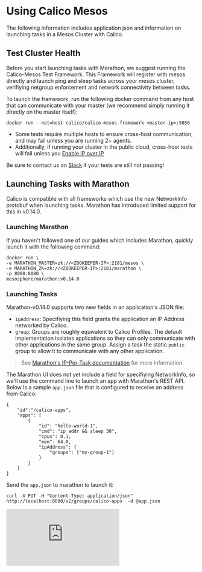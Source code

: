 # Using Calico Mesos
The following information includes application json and information on launching tasks in a Mesos Cluster with Calico.

## Test Cluster Health
Before you start launching tasks with Marathon, we suggest running the Calico-Mesos Test Framework. This Framework will register with mesos directly and launch ping and sleep tasks across your mesos cluster, verifiying netgroup enforcement and network connectivity between tasks.

To launch the framework, run the following docker command from any host that can communicate with your master (we recommend simply running it directly on the master itself):
```
docker run --net=host calico/calico-mesos-framework <master-ip>:5050
```
- Some tests require multiple hosts to ensure cross-host communication, and may fail unless you are running 2+ agents.
- Additionally, if running your cluster in the public cloud, cross-host tests will fail unless you [Enable IP over IP](https://github.com/projectcalico/calico-containers/blob/master/docs/FAQ.md#can-i-run-calico-in-a-public-cloud-environment)

Be sure to contact us on [Slack][calico-slack] if your tests are still not passing!

## Launching Tasks with Marathon
Calico is compatible with all frameworks which use the new NetworkInfo protobuf when launching tasks. Marathon has introduced limited support for this in v0.14.0. 

### Launching Marathon
If you haven't followed one of our guides which includes Marathon, quickly launch it with the following command:
```
docker run \
-e MARATHON_MASTER=zk://<ZOOKEEPER-IP>:2181/mesos \
-e MARATHON_ZK=zk://<ZOOKEEPER-IP>:2181/marathon \
-p 8080:8080 \
mesosphere/marathon:v0.14.0
```

### Launching Tasks
Marathon-v0.14.0 supports two new fields in an application's JSON file:

- `ipAddress`: Specifiying this field grants the application an IP Address networked by Calico.
- `group`: Groups are roughly equivalent to Calico Profiles. The default implementation isolates applications so they can only communicate with other applications in the same group. Assign a task the static `public` group to allow it to communicate with any other application.
 
> See [Marathon's IP-Per-Task documentation][marathon-ip-per-task-doc] for more information.

The Marathon UI does not yet include a field for specifiying NetworkInfo, so we'll use the command line to launch an app with Marathon's REST API. Below is a sample `app.json` file that is configured to receive an address from Calico:
```
{
    "id":"/calico-apps",
    "apps": [
        {
            "id": "hello-world-1",
            "cmd": "ip addr && sleep 30",
            "cpus": 0.1,
            "mem": 64.0,
            "ipAddress": {
                "groups": ["my-group-1"]
            }
        }
    ]
}
```

Send the `app.json` to marathon to launch it:
```
curl -X PUT -H "Content-Type: application/json" http://localhost:8080/v2/groups/calico-apps  -d @app.json
```
[calico-slack]: https://calicousers-slackin.herokuapp.com/
[marathon-ip-per-task-doc]: https://github.com/mesosphere/marathon/blob/v0.14.0/docs/docs/ip-per-task.md
[![Analytics](https://ga-beacon.appspot.com/UA-52125893-3/calico-containers/docs/mesos/README.md?pixel)](https://github.com/igrigorik/ga-beacon)
